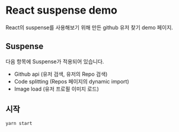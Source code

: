 # React suspense demo

React의 suspense를 사용해보기 위해 만든 github 유저 찾기 demo 페이지.

## Suspense
다음 항목에 Suspense가 적용되어 있습니다.

- Github api (유저 검색, 유저의 Repo 검색)
- Code splitting (Repos 페이지의 dynamic import)
- Image load (유저 프로필 이미지 로드)

## 시작
```
yarn start
```